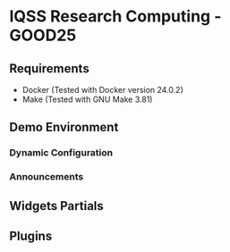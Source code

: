 # IQSS Research Computing - GOOD25

## Requirements
- Docker (Tested with Docker version 24.0.2)
- Make (Tested with GNU Make 3.81)

## Demo Environment
### Dynamic Configuration

### Announcements

## Widgets Partials

## Plugins

